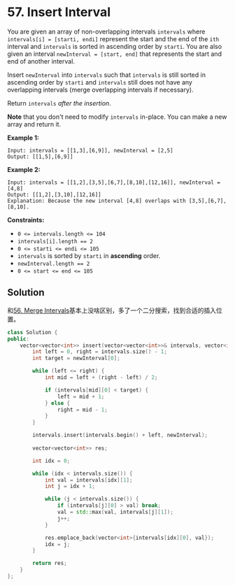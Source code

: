 # 57. Insert Interval

You are given an array of non-overlapping intervals `intervals` where `intervals[i] = [starti, endi]` represent the start and the end of the `ith` interval and `intervals` is sorted in ascending order by `starti`. You are also given an interval `newInterval = [start, end]` that represents the start and end of another interval.

Insert `newInterval` into `intervals` such that `intervals` is still sorted in ascending order by `starti` and `intervals` still does not have any overlapping intervals (merge overlapping intervals if necessary).

Return `intervals` *after the insertion*.

**Note** that you don't need to modify `intervals` in-place. You can make a new array and return it.

 

**Example 1:**

```
Input: intervals = [[1,3],[6,9]], newInterval = [2,5]
Output: [[1,5],[6,9]]
```

**Example 2:**

```
Input: intervals = [[1,2],[3,5],[6,7],[8,10],[12,16]], newInterval = [4,8]
Output: [[1,2],[3,10],[12,16]]
Explanation: Because the new interval [4,8] overlaps with [3,5],[6,7],[8,10].
```

 

**Constraints:**

- `0 <= intervals.length <= 104`
- `intervals[i].length == 2`
- `0 <= starti <= endi <= 105`
- `intervals` is sorted by `starti` in **ascending** order.
- `newInterval.length == 2`
- `0 <= start <= end <= 105`

## Solution

和[56. Merge Intervals](https://leetcode.com/problems/merge-intervals/)基本上没啥区别，多了一个二分搜索，找到合适的插入位置。

```c++
class Solution {
public:
    vector<vector<int>> insert(vector<vector<int>>& intervals, vector<int>& newInterval) {
        int left = 0, right = intervals.size() - 1;
        int target = newInterval[0];

        while (left <= right) {
            int mid = left + (right - left) / 2;

            if (intervals[mid][0] < target) {
                left = mid + 1;
            } else {
                right = mid - 1;
            }
        }

        intervals.insert(intervals.begin() + left, newInterval);
        
        vector<vector<int>> res;

        int idx = 0;

        while (idx < intervals.size()) {
            int val = intervals[idx][1];
            int j = idx + 1;

            while (j < intervals.size()) {
                if (intervals[j][0] > val) break;
                val = std::max(val, intervals[j][1]);
                j++;
            }

            res.emplace_back(vector<int>{intervals[idx][0], val});
            idx = j;
        }

        return res;
    }
};
```

